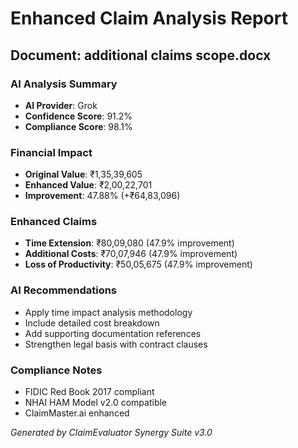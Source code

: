 # Enhanced Claim Analysis Report

## Document: additional claims scope.docx

### AI Analysis Summary
- **AI Provider**: Grok
- **Confidence Score**: 91.2%
- **Compliance Score**: 98.1%

### Financial Impact
- **Original Value**: ₹1,35,39,605
- **Enhanced Value**: ₹2,00,22,701
- **Improvement**: 47.88% (+₹64,83,096)

### Enhanced Claims
- **Time Extension**: ₹80,09,080 (47.9% improvement)
- **Additional Costs**: ₹70,07,946 (47.9% improvement)
- **Loss of Productivity**: ₹50,05,675 (47.9% improvement)

### AI Recommendations
- Apply time impact analysis methodology
- Include detailed cost breakdown
- Add supporting documentation references
- Strengthen legal basis with contract clauses

### Compliance Notes
- FIDIC Red Book 2017 compliant
- NHAI HAM Model v2.0 compatible
- ClaimMaster.ai enhanced

*Generated by ClaimEvaluator Synergy Suite v3.0*

